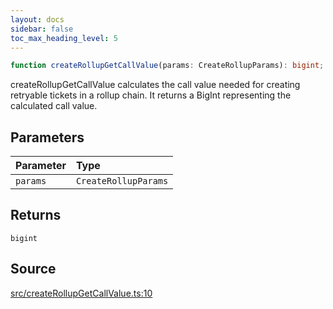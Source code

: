 ```yaml
---
layout: docs
sidebar: false
toc_max_heading_level: 5
---
```


```ts
function createRollupGetCallValue(params: CreateRollupParams): bigint;
```

createRollupGetCallValue calculates the call value needed for creating
retryable tickets in a rollup chain. It returns a BigInt representing
the calculated call value.

## Parameters

| Parameter | Type                 |
| :-------- | :------------------- |
| `params`  | `CreateRollupParams` |

## Returns

`bigint`

## Source

[src/createRollupGetCallValue.ts:10](https://github.com/OffchainLabs/arbitrum-orbit-sdk/blob/cfcbd32d6879cf7817a33b24f062a0fd879ea257/src/createRollupGetCallValue.ts#L10)
